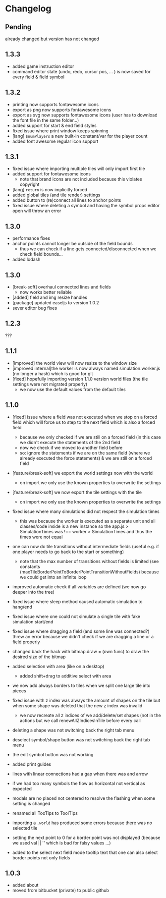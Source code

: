 # Changelog

## Pending

already changed but version has not changed


## 1.3.3

- added game instruction editor
- command editor state (undo, redo, cursor pos, ... ) is now saved for every field & field symbol
 

## 1.3.2

- printing now supports fontawesome icons
- export as png now supports fontawesome icons
- export as svg now supports fontawesome icons (user has to download the font file in the same folder...)
- added support for start & end field styles
- fixed issue where print window keeps spinning
- [lang] `$numPlayers` a new built-in constant/var for the player count
- added font awesome regular icon support

## 1.3.1

- fixed issue where importing multiple tiles will only import first tile
- added support for fontawesome icons
  - note that brand icons are not included because this violates copyright
- [lang] `return` is now implicitly forced 
- added global tiles (and tile render) settings
- added button to (re)connect all lines to anchor points
- fixed issue where deleting a symbol and having the symbol props editor open will throw an error

## 1.3.0

- performance fixes
- anchor points cannot longer be outside of the field bounds
  - thus we can check if a line gets connected/disconnected when we check field bounds...
- added lodash

## 1.3.0

- [break-soft] overhaul connected lines and fields
  - now works better reliable
- [added] field and img resize handles
- [package] updated easeljs to version 1.0.2
- sever editor bug fixes

## 1.2.3

???

## 1.1.1

- [improved] the world view will now resize to the window size
- [improved internal]the worker is now always named simulation.worker.js (no longer a hash) which is good for git
- [fixed] hopefully importing version 1.1.0 version world files (the tile settings were not migrated properly)
  - we now use the default values from the default tiles

## 1.1.0

- [fixed] issue where a field was not executed when we stop on a forced field which will force us to step to the next field
  which is also a forced field
  - because we only checked if we are still on a forced field (in this case we didn't execute the statements of the 2nd field
  - now we check if we moved to another field before
  - so: ignore the statements if we are on the same field (where we already executed the force statements) & we are still on a forced field
- [feature/break-soft] we export the world settings now with the world
  - on import we only use the known properties to overwrite the settings

- [feature/break-soft] we now export the tile settings with the tile
  - on import we only use the known properties to overwrite the settings

- fixed issue where many simulations did not respect the simulation times
  - this was because the worker is executed as a separate unit and all classes/code inside is a new instance
    so the app.js > SimulationTimes was !== worker > SimulationTimes and thus the times were not equal
- one can now do tile transitions without intermediate fields (useful e.g. if one player needs to go back to the start or something)
  - note that the max number of transitions without fields is limited (see constants (maxTileBorderPointToBorderPointTransitionWithoutFields)
    because we could get into an infinite loop
- improved automatic check if all variables are defined (we now go deeper into the tree)
- fixed issue where sleep method caused automatic simulation to hang/end
- fixed issue where one could not simulate a single tile with fake simulation start/end
- fixed issue where dragging a field (and some line was connected?) threw an error because we didn't check if we are
  dragging a line or a field properly
- changed back the hack with bitmap.draw = (own func) to draw the desired size of the bitmap
- added selection with area (like on a desktop)
  - added shift+drag to additive select with area
- we now add always borders to tiles when we split one large tile into pieces
- fixed issue with z index
  was always the amount of shapes on the tile but when some shape was deleted that the new z index was invalid
  - we now recreate all z indices of we add/delete/set shapes (not in the actions but we call renewAllZIndicesInTile before every call
- deleting a shape was not switching back the right tab menu
- deselect symbol/shape button was not switching back the right tab menu
- the edit symbol button was not working
- added print guides
- lines with linear connections had a gap when there was and arrow
- if we had too many symbols the flow as horizontal not vertical as expected
- modals are no placed not centered to resolve the flashing when some setting is changed
- renamed all TooTips to ToolTips
- importing a `.world` has produced some errors because there was no selected tile
- setting the next point to 0 for a border point was not displayed (because we used val || '' which is bad for falsy values ...)
- added to the select next field mode tooltip text that one can also select border points not only fields

## 1.0.3

- added about
- moved from bitbucket (private) to public github
